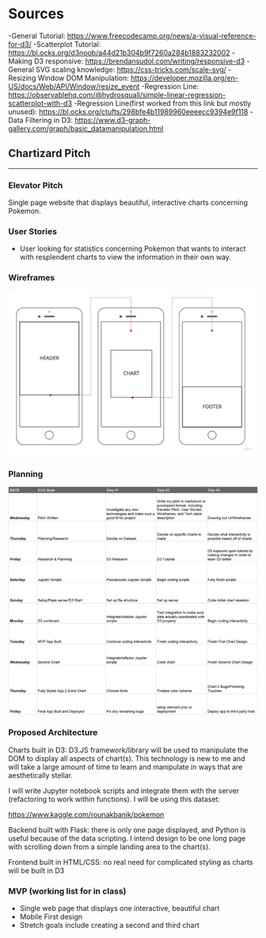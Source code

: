 # Sources
-General Tutorial: https://www.freecodecamp.org/news/a-visual-reference-for-d3/
-Scatterplot Tutorial: https://bl.ocks.org/d3noob/a44d21b304b9f7260a284b1883232002
-Making D3 responsive: https://brendansudol.com/writing/responsive-d3
-General SVG scaling knowledge: https://css-tricks.com/scale-svg/
-Resizing Window DOM Manipulation: https://developer.mozilla.org/en-US/docs/Web/API/Window/resize_event
-Regression Line: https://observablehq.com/@hydrosquall/simple-linear-regression-scatterplot-with-d3
-Regression Line(first worked from this link but mostly unused): https://bl.ocks.org/ctufts/298bfe4b11989960eeeecc9394e9f118
-Data Filtering in D3: https://www.d3-graph-gallery.com/graph/basic_datamanipulation.html

## Chartizard Pitch
----
### Elevator Pitch
Single page website that displays beautiful, interactive charts concerning Pokemon.

### User Stories
-  User looking for statistics concerning Pokemon that wants to interact with resplendent charts to view the information in their own way.

### Wireframes

![Wireframe](/img/wireframe.jpg)

### Planning
![Planning PDF](/img/planning.jpg)


### Proposed Architecture

Charts built in D3: D3.JS framework/library will be used to manipulate the DOM to display all aspects of chart(s).  This technology is new to me and will take a large amount of time to learn and manipulate in ways that are aesthetically stellar.

I will write Jupyter notebook scripts and integrate them with the server (refactoring to work within functions). I will be using this dataset:

https://www.kaggle.com/rounakbanik/pokemon

Backend built with Flask: there is only one page displayed, and Python is useful because of the data scripting. I intend design to be one long page with scrolling down from a simple landing area to the chart(s).

Frontend built in HTML/CSS: no real need for complicated styling as charts will be built in D3

### MVP (working list for in class)
 - Single web page that displays one interactive, beautiful chart
 - Mobile First design
 - Stretch goals include creating a second and third chart